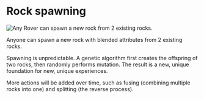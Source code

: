 # Rock spawning

![Any Rover can spawn a new rock from 2 existing rocks.](https://lh4.googleusercontent.com/FH3yPTGY4ux226QC6QfB96ysCWL4WouCNWbc3tPPZcb7Zx\_OwTZNPuNuNeDkE8H09mWSabumYpWYMB1CbTBuNgeRuqdgoVmmdyae0mEjBziWopUxVYjBRO\_nBHU4AOA3Xs1YhawE)



Anyone can spawn a new rock with blended attributes from 2 existing rocks.&#x20;

Spawning is unpredictable. A genetic algorithm first creates the offspring of two rocks, then randomly performs mutation. The result is a new, unique foundation for new, unique experiences.

More actions will be added over time, such as fusing (combining multiple rocks into one) and splitting (the reverse process).
